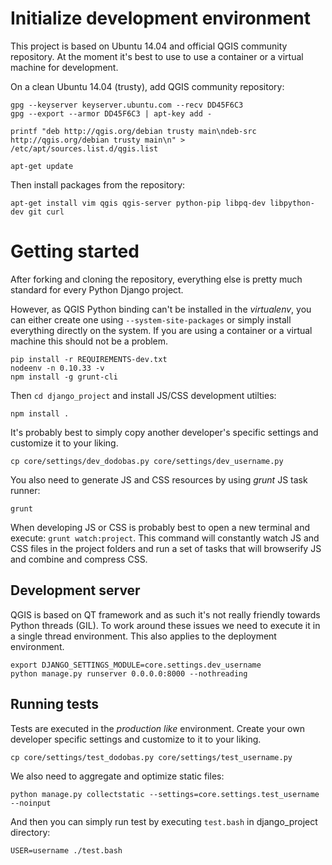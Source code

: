 # Initialize development environment

This project is based on Ubuntu 14.04 and official QGIS community repository.
At the moment it's best to use to use a container or a virtual machine for
development.

On a clean Ubuntu 14.04 (trusty), add QGIS community repository:

```
gpg --keyserver keyserver.ubuntu.com --recv DD45F6C3
gpg --export --armor DD45F6C3 | apt-key add -

printf "deb http://qgis.org/debian trusty main\ndeb-src http://qgis.org/debian trusty main\n" > /etc/apt/sources.list.d/qgis.list

apt-get update
```

Then install packages from the repository:

```
apt-get install vim qgis qgis-server python-pip libpq-dev libpython-dev git curl
```


# Getting started

After forking and cloning the repository, everything else is pretty much
standard for every Python Django project.

However, as QGIS Python binding can't be installed in the *virtualenv*, you
can either create one using `--system-site-packages` or simply install
everything directly on the system. If you are using a container or a virtual
machine this should not be a problem.

```
pip install -r REQUIREMENTS-dev.txt
nodeenv -n 0.10.33 -v
npm install -g grunt-cli
```

Then `cd django_project` and install JS/CSS development utilties:

```
npm install .
```


It's probably best to simply copy another developer's specific settings and
customize it to your liking.

```
cp core/settings/dev_dodobas.py core/settings/dev_username.py
```

You also need to generate JS and CSS resources by using *grunt* JS task runner:

```
grunt
```

When developing JS or CSS is probably best to open a new terminal and execute:
`grunt watch:project`. This command will constantly watch JS and CSS files in
the project folders and run a set of tasks that will browserify JS and combine
and compress CSS.

## Development server

QGIS is based on QT framework and as such it's not really friendly towards
Python threads (GIL). To work around these issues we need to execute it in a
single thread environment. This also applies to the deployment environment.

```
export DJANGO_SETTINGS_MODULE=core.settings.dev_username
python manage.py runserver 0.0.0.0:8000 --nothreading
```

## Running tests

Tests are executed in the *production like* environment. Create your own
developer specific settings and customize to it to your liking.

```
cp core/settings/test_dodobas.py core/settings/test_username.py
```

We also need to aggregate and optimize static files:

```
python manage.py collectstatic --settings=core.settings.test_username --noinput
```

And then you can simply run test by executing `test.bash` in django_project
directory:

```
USER=username ./test.bash
```
